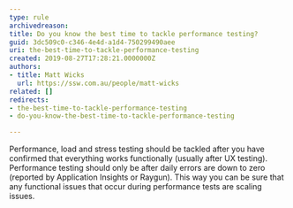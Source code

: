 ```yaml
---
type: rule
archivedreason: 
title: Do you know the best time to tackle performance testing?
guid: 3dc509c0-c346-4e4d-a1d4-750299490aee
uri: the-best-time-to-tackle-performance-testing
created: 2019-08-27T17:28:21.0000000Z
authors:
- title: Matt Wicks
  url: https://ssw.com.au/people/matt-wicks
related: []
redirects:
- the-best-time-to-tackle-performance-testing
- do-you-know-the-best-time-to-tackle-performance-testing

---
```


Performance, load and stress testing should be tackled after you have confirmed that everything works functionally (usually after UX testing). Performance testing should only be after daily errors are down to zero (reported by Application Insights or Raygun). This way you can be sure that any functional issues that occur during performance tests are scaling issues.

<!--endintro-->
